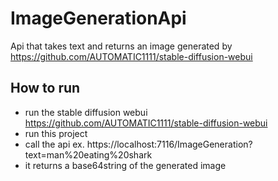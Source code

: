 # ImageGenerationApi

Api that takes text and returns an image generated by https://github.com/AUTOMATIC1111/stable-diffusion-webui


## How to run
- run the stable diffusion webui https://github.com/AUTOMATIC1111/stable-diffusion-webui
- run this project
- call the api ex. https://localhost:7116/ImageGeneration?text=man%20eating%20shark
- it returns a base64string of the generated image

